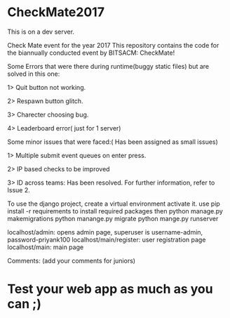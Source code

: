# CheckMate2017
This is on a dev server.

Check Mate event for the year 2017
This repository contains the code for the biannually conducted event by BITSACM: CheckMate!

Some Errors that were there during runtime(buggy static files) but are solved in this one:

1> Quit button not working.

2> Respawn button glitch.

3> Charecter choosing bug.

4> Leaderboard error( just for 1 server)


Some minor issues that were faced:( Has been assigned as small issues)

1> Multiple submit event queues on enter press.

2> IP based checks to be improved

3> ID across teams: Has been resolved. For further information, refer to Issue 2. 


To use the django project, create a virtual environment activate it. use pip install -r requirements to install required packages then python manage.py makemigrations python manange.py migrate python mange.py runserver

localhost/admin: opens admin page, superuser is username-admin, password-priyank100 localhost/main/register: user registration page localhost/main: main page

Comments: (add your comments for juniors)

# Test your web app as much as you can ;)
